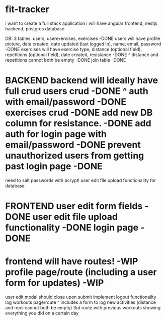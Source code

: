 # fit-tracker

i want to create a full stack application
i will have angular frontend, nestjs backend, postgres database

DB:
3 tables. users, userexercises, exercises -DONE
users will have profile picture, date created, date updated (last logged in), name, email, password -DONE
exercises will have exercise type, distance (optional field), repetitions (optional field), date created, resistance -DONE
^ distance and repetitions cannot both be empty -DONE
join table -DONE


BACKEND
backend will ideally have full crud
users crud -DONE
^ auth with email/password -DONE
exercises crud -DONE
add new DB column for resistance. -DONE
add auth for login page with email/password -DONE
prevent unauthorized users from getting past login page -DONE
==============================================================
need to salt passwords with bcrypt!
user edit file upload functionality for database


FRONTEND
user edit form fields -DONE
user edit file upload functionality -DONE
login page -DONE
==============================================================
frontend will have routes! -WIP
profile page/route (including a user form for updates) -WIP
==============================================================
user edit modal should close upon submit
implement logout functionality
log workouts page/route
^ includes a form to log new activities (distance and reps cannot both be empty)
3rd route with previous workouts showing everything you did on a certain day

